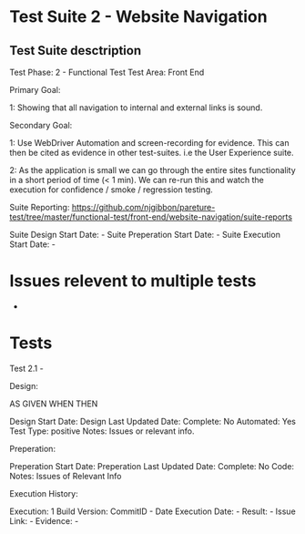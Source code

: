 # Test Suite 2 - Website Navigation

## Test Suite desctription
Test Phase: 2 - Functional Test
Test Area: Front End

Primary Goal: 

1: Showing that all navigation to internal and external links is sound. 

Secondary Goal:

1: Use WebDriver Automation and screen-recording for evidence. 
This can then be cited as evidence in other test-suites. 
i.e the User Experience suite.

2: As the application is small we can go through the entire sites functionality in a short period of time (< 1 min).
We can re-run this and watch the execution for confidence / smoke / regression testing.

Suite Reporting: https://github.com/njgibbon/pareture-test/tree/master/functional-test/front-end/website-navigation/suite-reports

Suite Design Start Date: -
Suite Preperation Start Date: -
Suite Execution Start Date: -

# Issues relevent to multiple tests
-


# Tests

Test 2.1 - 

Design:

AS
GIVEN
WHEN
THEN

Design Start Date:
Design Last Updated Date:
Complete: No
Automated: Yes
Test Type: positive
Notes: Issues or relevant info. 

Preperation:

Preperation Start Date:
Preperation Last Updated Date: 
Complete: No
Code: 
Notes: Issues of Relevant Info

Execution History: 

Execution: 1
Build Version: CommitID - Date 
Execution Date: -
Result: -
Issue Link: -
Evidence: - 



